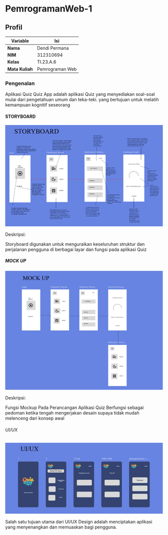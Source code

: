# PemrogramanWeb-1

## Profil

| Variable        | Isi             |
| --------------- | --------------- |
| **Nama**        | Dendi Permana   |
| **NIM**         | 312310694       |
| **Kelas**       | TI.23.A.6       |
| **Mata Kuliah** | Pemrograman Web |

### Pengenalan

Aplikasi Quiz Quiz App adalah aplikasi Quiz yang menyediakan soal-soal mulai dari pengetahuan umum dan teka-teki. yang bertujuan untuk melatih kemampuan kognitif seseorang

#### STORYBOARD

![Gambar 1](Screenshot/ss1.png)

Deskripsi:

Storyboard digunakan untuk menguraikan keseluruhan struktur dan perjalanan pengguna di berbagai layar dan fungsi pada aplikasi Quiz

##### MOCK UP

![Gambar 2](Screenshot/ss2.png)

Deskripsi:

Fungsi Mockup Pada Perancangan Aplikasi Quiz
Berfungsi sebagai pedoman ketika tengah mengerjakan desain supaya tidak mudah melenceng dari konsep awal

###### UI/UX

![Gambar 3](Screenshot/ss3.png)

Salah satu tujuan utama dari UI/UX Design adalah menciptakan aplikasi yang menyenangkan dan memuaskan bagi pengguna.
